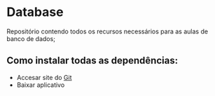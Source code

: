 # Database

Repositório contendo todos os recursos necessários para as aulas de banco de dados;

## Como instalar todas as dependências:

* Accesar site do [Git](https://git-scm.com/download/win)
* Baixar aplicativo

